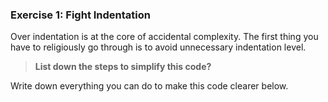 ### Exercise 1: Fight Indentation

Over indentation is at the core of accidental complexity. 
The first thing you have to religiously go through is to avoid unnecessary indentation level.

>**List down the steps to simplify this code?**

Write down everything you can do to make this code clearer below.